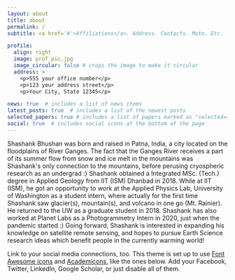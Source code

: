 ```yaml
---
layout: about
title: about
permalink: /
subtitle: <a href='#'>Affiliations</a>. Address. Contacts. Moto. Etc.

profile:
  align: right
  image: prof_pic.jpg
  image_circular: false # crops the image to make it circular
  address: >
    <p>555 your office number</p>
    <p>123 your address street</p>
    <p>Your City, State 12345</p>

news: true  # includes a list of news items
latest_posts: true  # includes a list of the newest posts
selected_papers: true # includes a list of papers marked as "selected={true}"
social: true  # includes social icons at the bottom of the page
---
```


Shashank Bhushan was born and raised in Patna, India, a city located on the floodplains of River Ganges. The fact that the Ganges River receives a part of its summer flow from snow and ice melt in the mountains was Shashank's only connection to the mountains, before perusing cryospheric research as an undergrad :) Shashank obtained a Integrated MSc. (Tech.) degree in Applied Geology from IIT (ISM) Dhanbad in 2018. While at IIT (ISM), he got an opportunity to work at the Applied Physics Lab, University of Washington as a student intern, where actually for the first time Shashank saw glacier(s), mountain(s), and volcano in one go (Mt. Rainier). He returned to the UW as a graduate student in 2018. Shashank has also worked at Planet Labs as a Photogrammetry Intern in 2020, just when the pandemic started :) Going forward, Shashank is interested in expanding his knowledge on satellite remote sensing, and hopes to pursue Earth Science research ideas which benefit people in the currently warming world!


Link to your social media connections, too. This theme is set up to use [Font Awesome icons](http://fortawesome.github.io/Font-Awesome/) and [Academicons](https://jpswalsh.github.io/academicons/), like the ones below. Add your Facebook, Twitter, LinkedIn, Google Scholar, or just disable all of them.
